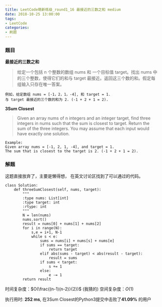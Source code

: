 ```yaml
---
title: LeetCode萌新练级_round1_16 最接近的三数之和 medium
date: 2018-10-25 13:00:00
tags:
- LeetCode
categories:
- 刷题
---
```


### 题目

**最接近的三数之和**

> 给定一个包括 n 个整数的数组 nums 和 一个目标值 target。找出 nums 中的三个整数，使得它们的和与 target 最接近。返回这三个数的和。假定每组输入只存在唯一答案。
```
例如，给定数组 nums = [-1，2，1，-4], 和 target = 1.
与 target 最接近的三个数的和为 2. (-1 + 2 + 1 = 2).
```

**3Sum Closest**

> Given an array nums of n integers and an integer target, find three integers in nums such that the sum is closest to target. Return the sum of the three integers. You may assume that each input would have exactly one solution.
```
Example:
Given array nums = [-1, 2, 1, -4], and target = 1.
The sum that is closest to the target is 2. (-1 + 2 + 1 = 2).
```

### 解题

这题直接放弃了，主要是懒得想，
在英文讨论区找到了可以通过的代码。
```Python3
class Solution:
    def threeSumClosest(self, nums, target):
        """
        :type nums: List[int]
        :type target: int
        :rtype: int
        """
        N = len(nums)
        nums.sort()
        result = nums[0] + nums[1] + nums[2]
        for i in range(N):
            s,e = i+1, N-1
            while s < e:
                sums = nums[i] + nums[s] + nums[e]
                if sums == target:
                    return target
                elif abs(sums - target) < abs(result - target):
                    result = sums
                if sums < target:
                    s += 1
                else:
                    e -= 1
        return result
```
时间复杂度：$O(\frac{(n-1)(n-2)}{2})$ (我猜的)
空间复杂度：$O(1)$

执行用时: **252 ms**, 在3Sum Closest的Python3提交中击败了**41.09%** 的用户
